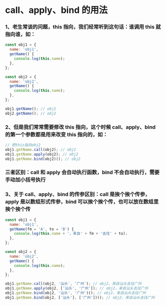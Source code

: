 # call、apply、bind 的用法

### 1、老生常谈的问题，this 指向，我们经常听到这句话：谁调用 this 就指向谁，如：

```js
const obj1 = {
  name: 'obj1',
  getName() {
    console.log(this.name);
  },
};

const obj2 = {
  name: 'obj2',
  getName() {
    console.log(this.name);
  },
};

obj1.getName(); // obj1
obj2.getName(); // obj2
```

### 2、但是我们常常需要修改 this 指向，这个时候 call、apply、bind 的第一个参数都是用来改变 this 指向的，如：

```js
// 把this指向obj2
obj1.getName.call(obj2); // obj2
obj1.getName.apply(obj2); // obj2
obj1.getName.bind(obj2)(); // obj2
```

### 三者区别：call 和 apply 会自动执行函数，bind 不会自动执行，需要手动加小括号执行

### 3、关于 call、apply、bind 的传参区别：call 是挨个挨个传参，apply 是以数组形式传参，bind 可以挨个挨个传，也可以放在数组里挨个挨个传

```js
const obj1 = {
  name: 'obj1',
  getName(fm = 'A', to = 'B') {
    console.log(this.name + '，来自' + fm + '去往' + to);
  },
};

const obj2 = {
  name: 'obj2',
  getName() {
    console.log(this.name);
  },
};

obj1.getName.call(obj2, '汕头', '广州'); // obj2，来自汕头去往广州
obj1.getName.apply(obj2, ['汕头', '广州']); // obj2，来自汕头去往广州
obj1.getName.bind(obj2, '汕头', '广州')(); // obj2，来自汕头去往广州
obj1.getName.bind(obj2, ['汕头'], ['广州'])(); // obj2，来自汕头去往广州
```
